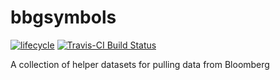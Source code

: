 
<!-- README.md is generated from README.Rmd. Please edit that file -->
bbgsymbols
==========

[![lifecycle](https://img.shields.io/badge/lifecycle-experimental-orange.svg)](https://www.tidyverse.org/lifecycle/#experimental)
[![Travis-CI Build Status](https://travis-ci.org/bautheac/bbgsymbols.svg?branch=master)](https://travis-ci.org/bautheac/bbgsymbols)

A collection of helper datasets for pulling data from Bloomberg

